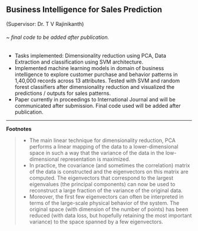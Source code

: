 ## Business Intelligence for Sales Prediction 
(Supervisor: Dr. T V Rajinikanth)

######     ~ final code to be added after publication.

* Tasks implemented:  Dimensionality reduction using PCA, Data Extraction and classification using SVM architecture.
* Implemented machine learning models in domain of business intelligence to explore customer purchase and behavior patterns in 1,40,000 records across 13 attributes. Tested with SVM and random forest classifiers after dimensionality reduction and visualized the predictions / outputs for sales patterns.
* Paper currently in proceedings to International Journal and will be communicated after submission. Final code used will be added after publication.

---

**Footnotes**
>    * The main linear technique for dimensionality reduction, PCA performs a linear mapping of the data to a lower-dimensional
space in such a way that the variance of the data in the low-dimensional representation is maximized. 
>    * In practice, the covariance (and sometimes the correlation) matrix of the data is constructed and the eigenvectors 
on this matrix are computed. The eigenvectors that correspond to the largest eigenvalues (the principal components) 
can now be used to reconstruct a large fraction of the variance of the original data. 
>    * Moreover, the first few eigenvectors can often be interpreted in terms of the large-scale physical behavior of 
the system. The original space (with dimension of the number of points) has been reduced (with data loss, but 
hopefully retaining the most important variance) to the space spanned by a few eigenvectors.
